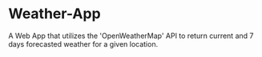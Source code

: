 # Weather-App
A Web App that utilizes the 'OpenWeatherMap' API to return current and 7 days forecasted weather for a given location.
